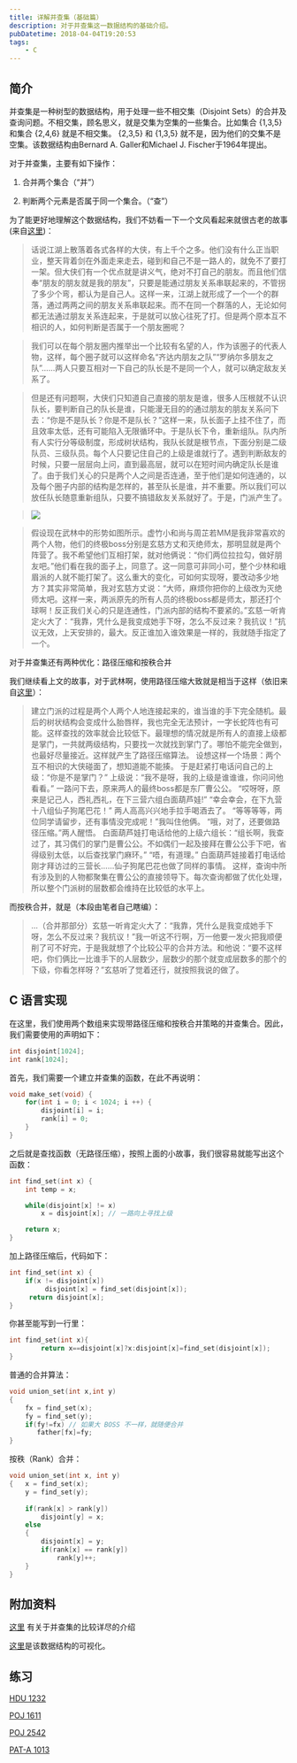```yaml
---
title: 详解并查集（基础篇）
description: 对于并查集这一数据结构的基础介绍。
pubDatetime: 2018-04-04T19:20:53
tags:
    - C
---
```


## 简介

并查集是一种树型的数据结构，用于处理一些不相交集（Disjoint Sets）的合并及查询问题。不相交集，顾名思义，就是交集为空集的一些集合。比如集合 {1,3,5} 和集合 {2,4,6} 就是不相交集。 {2,3,5} 和 {1,3,5} 就不是，因为他们的交集不是空集。该数据结构由Bernard A. Galler和Michael J. Fischer于1964年提出。

对于并查集，主要有如下操作：

1. 合并两个集合（“并”）

2. 判断两个元素是否属于同一个集合。（“查”）

<!--more-->

为了能更好地理解这个数据结构，我们不妨看一下一个文风看起来就很古老的故事(来自[这里](https://blog.csdn.net/niushuai666/article/details/6662911))：

> 话说江湖上散落着各式各样的大侠，有上千个之多。他们没有什么正当职业，整天背着剑在外面走来走去，碰到和自己不是一路人的，就免不了要打一架。但大侠们有一个优点就是讲义气，绝对不打自己的朋友。而且他们信奉“朋友的朋友就是我的朋友”，只要是能通过朋友关系串联起来的，不管拐了多少个弯，都认为是自己人。这样一来，江湖上就形成了一个一个的群落，通过两两之间的朋友关系串联起来。而不在同一个群落的人，无论如何都无法通过朋友关系连起来，于是就可以放心往死了打。但是两个原本互不相识的人，如何判断是否属于一个朋友圈呢？

> 我们可以在每个朋友圈内推举出一个比较有名望的人，作为该圈子的代表人物，这样，每个圈子就可以这样命名“齐达内朋友之队”“罗纳尔多朋友之队”……两人只要互相对一下自己的队长是不是同一个人，就可以确定敌友关系了。

> 但是还有问题啊，大侠们只知道自己直接的朋友是谁，很多人压根就不认识队长，要判断自己的队长是谁，只能漫无目的的通过朋友的朋友关系问下去：“你是不是队长？你是不是队长？”这样一来，队长面子上挂不住了，而且效率太低，还有可能陷入无限循环中。于是队长下令，重新组队。队内所有人实行分等级制度，形成树状结构，我队长就是根节点，下面分别是二级队员、三级队员。每个人只要记住自己的上级是谁就行了。遇到判断敌友的时候，只要一层层向上问，直到最高层，就可以在短时间内确定队长是谁了。由于我们关心的只是两个人之间是否连通，至于他们是如何连通的，以及每个圈子内部的结构是怎样的，甚至队长是谁，并不重要。所以我们可以放任队长随意重新组队，只要不搞错敌友关系就好了。于是，门派产生了。

> ![](https://coding.net/u/name1e5s/p/pic/git/raw/master/0_1311901712oy9f.gif)

> 假设现在武林中的形势如图所示。虚竹小和尚与周芷若MM是我非常喜欢的两个人物，他们的终极boss分别是玄慈方丈和灭绝师太，那明显就是两个阵营了。我不希望他们互相打架，就对他俩说：“你们两位拉拉勾，做好朋友吧。”他们看在我的面子上，同意了。这一同意可非同小可，整个少林和峨眉派的人就不能打架了。这么重大的变化，可如何实现呀，要改动多少地方？其实非常简单，我对玄慈方丈说：“大师，麻烦你把你的上级改为灭绝师太吧。这样一来，两派原先的所有人员的终极boss都是师太，那还打个球啊！反正我们关心的只是连通性，门派内部的结构不要紧的。”玄慈一听肯定火大了：“我靠，凭什么是我变成她手下呀，怎么不反过来？我抗议！”抗议无效，上天安排的，最大。反正谁加入谁效果是一样的，我就随手指定了一个。


对于并查集还有两种优化：路径压缩和按秩合并

我们继续看上文的故事，对于武林啊，使用路径压缩大致就是相当于这样（依旧来自[这里](https://blog.csdn.net/niushuai666/article/details/6662911)）：

> 建立门派的过程是两个人两个人地连接起来的，谁当谁的手下完全随机。最后的树状结构会变成什么胎唇样，我也完全无法预计，一字长蛇阵也有可能。这样查找的效率就会比较低下。最理想的情况就是所有人的直接上级都是掌门，一共就两级结构，只要找一次就找到掌门了。哪怕不能完全做到，也最好尽量接近。这样就产生了路径压缩算法。 设想这样一个场景：两个互不相识的大侠碰面了，想知道能不能揍。 于是赶紧打电话问自己的上级：“你是不是掌门？” 上级说：“我不是呀，我的上级是谁谁谁，你问问他看看。” 一路问下去，原来两人的最终boss都是东厂曹公公。 “哎呀呀，原来是记己人，西礼西礼，在下三营六组白面葫芦娃!” “幸会幸会，在下九营十八组仙子狗尾巴花！” 两人高高兴兴地手拉手喝酒去了。 “等等等等，两位同学请留步，还有事情没完成呢！”我叫住他俩。 “哦，对了，还要做路径压缩。”两人醒悟。 白面葫芦娃打电话给他的上级六组长：“组长啊，我查过了，其习偶们的掌门是曹公公。不如偶们一起及接拜在曹公公手下吧，省得级别太低，以后查找掌门麻环。” “唔，有道理。” 白面葫芦娃接着打电话给刚才拜访过的三营长……仙子狗尾巴花也做了同样的事情。 这样，查询中所有涉及到的人物都聚集在曹公公的直接领导下。每次查询都做了优化处理，所以整个门派树的层数都会维持在比较低的水平上。

而按秩合并，就是（本段由笔者自己瞎编）：

> ...（合并那部分）玄慈一听肯定火大了：“我靠，凭什么是我变成她手下呀，怎么不反过来？我抗议！”我一听这不行啊，万一他要一发火把我顺便削了可不好完，于是我就想了个比较公平的合并方法。和他说：“要不这样吧，你们俩比一比谁手下的人层数少，层数少的那个就变成层数多的那个的下级，你看怎样呀？”玄慈听了觉着还行，就按照我说的做了。

## C 语言实现

在这里，我们使用两个数组来实现带路径压缩和按秩合并策略的并查集合。因此，我们需要使用的声明如下：

```c
int disjoint[1024];
int rank[1024];
```

首先，我们需要一个建立并查集的函数，在此不再说明：

```c
void make_set(void) {
    for(int i = 0; i < 1024; i ++) {
        disjoint[i] = i;
        rank[i] = 0;
    }
}
```

之后就是查找函数（无路径压缩），按照上面的小故事，我们很容易就能写出这个函数：

```c
int find_set(int x) {
    int temp = x;

    while(disjoint[x] != x)
        x = disjoint[x]; // 一路向上寻找上级

    return x;
}
```

加上路径压缩后，代码如下：

```c
int find_set(int x) {
    if(x != disjoint[x])
         disjoint[x] = find_set(disjoint[x]);
     return disjoint[x];
}
```

你甚至能写到一行里：

```c
int find_set(int x){
        return x==disjoint[x]?x:disjoint[x]=find_set(disjoint[x]);
}
```

普通的合并算法：

```c
void union_set(int x,int y)
{
    fx = find_set(x);
    fy = find_set(y);
    if(fy!=fx) // 如果大 BOSS 不一样，就随便合并
       father[fx]=fy;
}
```

按秩（Rank）合并：

```c
void union_set(int x, int y)
{   x = find_set(x);
    y = find_set(y);
    
    if(rank[x] > rank[y])
        disjoint[y] = x;
    else 
    {
        disjoint[x] = y;
        if(rank[x] == rank[y])
            rank[y]++;
    }
}
```

## 附加资料

[这里](https://ocw.mit.edu/courses/electrical-engineering-and-computer-science/6-046j-design-and-analysis-of-algorithms-spring-2012/lecture-notes/MIT6_046JS12_lec16.pdf) 有关于并查集的比较详尽的介绍

[这里](https://visualgo.net/zh/ufds)是该数据结构的可视化。

## 练习

[HDU 1232](http://acm.hdu.edu.cn/showproblem.php?pid=1232)

[POJ 1611](http://poj.org/problem?id=1611)

[POJ 2542](http://poj.org/problem?id=2542)

[PAT-A 1013](https://www.patest.cn/contests/pat-a-practise/1013)